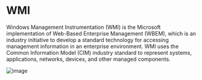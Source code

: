 # WMI
Windows Management Instrumentation (WMI) is the Microsoft implementation of Web-Based Enterprise Management (WBEM), which is an industry initiative to develop a standard technology for accessing management information in an enterprise environment. WMI uses the Common Information Model (CIM) industry standard to represent systems, applications, networks, devices, and other managed components.

![image](https://github.com/user-attachments/assets/95e70f0f-1cbd-488d-9bae-d44760375806)
